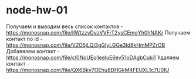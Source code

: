 # node-hw-01

Получаем и выводим весь список контактов - https://monosnap.com/file/IlWtzzyDvzVVFrT2ysCEmgYh0hNAKr
Получаем контакт по id - https://monosnap.com/file/VZO5jLQi3gGIyLGGe3ld8kHmMPZrOB
Добавялем контакт - https://monosnap.com/file/cl0NoUEolleeluE6ev51oDAgbCuki1
Удаляем контакт - https://monosnap.com/file/QX6Bky7OEhu8DHGkM4FEUXL1c7U0IU
